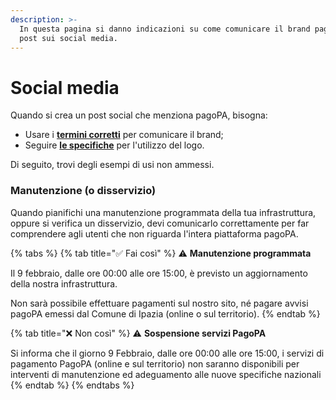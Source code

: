 ```yaml
---
description: >-
  In questa pagina si danno indicazioni su come comunicare il brand pagoPA nei
  post sui social media.
---
```


# Social media

Quando si crea un post social che menziona pagoPA, bisogna:

* Usare i [**termini corretti**](../enti-partner-e-intermediari-tecnologici/testi-descrittivi-e-termini.md) per comunicare il brand;&#x20;
* Seguire [**le specifiche**](broken-reference) per l'utilizzo del logo.

Di seguito, trovi degli esempi di usi non ammessi.&#x20;

### Manutenzione (o disservizio)&#x20;

Quando pianifichi una manutenzione programmata della tua infrastruttura, oppure si verifica un disservizio, devi comunicarlo correttamente per far comprendere agli utenti che non riguarda l'intera piattaforma pagoPA.

{% tabs %}
{% tab title="✅ Fai così" %}
⚠️ **Manutenzione programmata**

Il 9 febbraio, dalle ore 00:00 alle ore 15:00, è previsto un aggiornamento della nostra infrastruttura.

Non sarà possibile effettuare pagamenti sul nostro sito, né pagare avvisi pagoPA emessi dal Comune di Ipazia (online o sul territorio).
{% endtab %}

{% tab title="❌ Non così" %}
⚠ **Sospensione servizi PagoPA**

Si informa che il giorno 9 Febbraio, dalle ore 00:00 alle ore 15:00, i servizi di pagamento PagoPA (online e sul territorio) non saranno disponibili per interventi di manutenzione ed adeguamento alle nuove specifiche nazionali
{% endtab %}
{% endtabs %}
